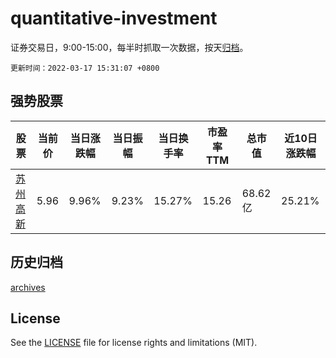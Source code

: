 # quantitative-investment

证券交易日，9:00-15:00，每半时抓取一次数据，按天[归档](archives)。

`更新时间：2022-03-17 15:31:07 +0800`

## 强势股票

|股票|当前价|当日涨跌幅|当日振幅|当日换手率|市盈率TTM|总市值|近10日涨跌幅|
|----|----|----|----|----|----|----|----|
|[苏州高新](https://xueqiu.com/S/SH600736)|5.96|9.96%|9.23%|15.27%|15.26|68.62亿|25.21%|

## 历史归档

[archives](archives)

## License

See the [LICENSE](LICENSE) file for license rights and limitations (MIT).